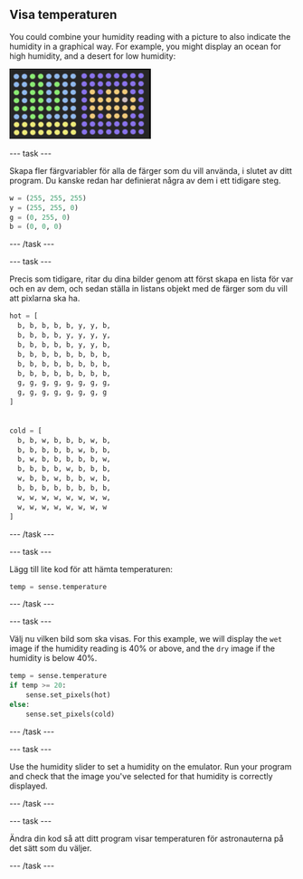 ## Visa temperaturen

You could combine your humidity reading with a picture to also indicate the humidity in a graphical way. For example, you might display an ocean for high humidity, and a desert for low humidity:

![Varm och kall](images/wet-dry.png)

\--- task \---

Skapa fler färgvariabler för alla de färger som du vill använda, i slutet av ditt program. Du kanske redan har definierat några av dem i ett tidigare steg.

```python
w = (255, 255, 255)
y = (255, 255, 0)
g = (0, 255, 0)
b = (0, 0, 0)
```

\--- /task \---

\--- task \---

Precis som tidigare, ritar du dina bilder genom att först skapa en lista för var och en av dem, och sedan ställa in listans objekt med de färger som du vill att pixlarna ska ha.

```python
hot = [
  b, b, b, b, b, y, y, b,
  b, b, b, b, y, y, y, y,
  b, b, b, b, b, y, y, b,
  b, b, b, b, b, b, b, b,
  b, b, b, b, b, b, b, b,
  b, b, b, b, b, b, b, b,
  g, g, g, g, g, g, g, g,
  g, g, g, g, g, g, g, g
]


cold = [
  b, b, w, b, b, b, w, b,
  b, b, b, b, b, w, b, b,
  b, w, b, b, b, b, b, w,
  b, b, b, b, w, b, b, b,
  w, b, b, w, b, b, w, b,
  b, b, b, b, b, b, b, b,
  w, w, w, w, w, w, w, w,
  w, w, w, w, w, w, w, w
]
```

\--- /task \---

\--- task \---

Lägg till lite kod för att hämta temperaturen:

```python
temp = sense.temperature
```

\--- /task \---

\--- task \---

Välj nu vilken bild som ska visas. For this example, we will display the `wet` image if the humidity reading is 40% or above, and the `dry` image if the humidity is below 40%.

```python
temp = sense.temperature
if temp >= 20:
    sense.set_pixels(hot)
else:
    sense.set_pixels(cold)
```

\--- /task \---

\--- task \---

Use the humidity slider to set a humidity on the emulator. Run your program and check that the image you've selected for that humidity is correctly displayed.

\--- /task \---

\--- task \---

Ändra din kod så att ditt program visar temperaturen för astronauterna på det sätt som du väljer.

\--- /task \---